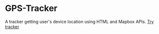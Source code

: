 # GPS-Tracker
A tracker getting user's device location using HTML and Mapbox APIs.
[Try tracker](https://mian-azam.github.io/GPS-Tracker/)
